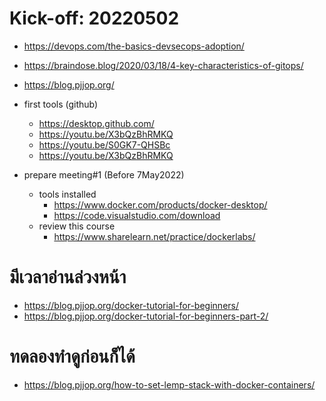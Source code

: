 # Kick-off: 20220502

- https://devops.com/the-basics-devsecops-adoption/
- https://braindose.blog/2020/03/18/4-key-characteristics-of-gitops/
- https://blog.pjjop.org/

- first tools (github)
    - https://desktop.github.com/
    - https://youtu.be/X3bQzBhRMKQ
    - https://youtu.be/S0GK7-QHSBc
    - https://youtu.be/X3bQzBhRMKQ 

- prepare meeting#1 (Before 7May2022)
    - tools installed
        - https://www.docker.com/products/docker-desktop/
        - https://code.visualstudio.com/download
    - review this course
        - https://www.sharelearn.net/practice/dockerlabs/
# มีเวลาอ่านล่วงหน้า
- https://blog.pjjop.org/docker-tutorial-for-beginners/
- https://blog.pjjop.org/docker-tutorial-for-beginners-part-2/
# ทดลองทำดูก่อนก็ได้
- https://blog.pjjop.org/how-to-set-lemp-stack-with-docker-containers/

